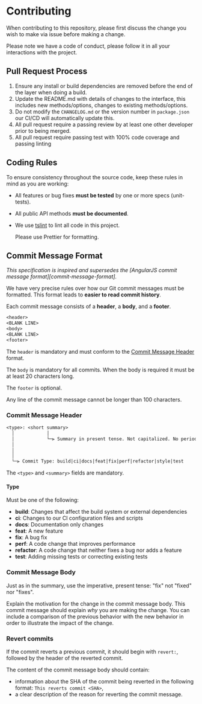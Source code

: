 # Contributing

When contributing to this repository, please first discuss the change you wish to make via issue
before making a change.

Please note we have a code of conduct, please follow it in all your interactions with the project.

## Pull Request Process

1. Ensure any install or build dependencies are removed before the end of the layer when doing a
   build.
2. Update the README.md with details of changes to the interface, this includes new methods/options,
   changes to existing methods/options.
3. Do not modify the `CHANGELOG.md` or the version number in `package.json` our CI/CD will automatically
   update this.
4. All pull request require a passing review by at least one other developer prior to being merged.
5. All pull request require passing test with 100% code coverage and passing linting

## Coding Rules

To ensure consistency throughout the source code, keep these rules in mind as you are working:

- All features or bug fixes **must be tested** by one or more specs (unit-tests).
- All public API methods **must be documented**.
- We use [tslint](https://palantir.github.io/tslint/) to lint all code in this project.

  Please use Prettier for formatting.

## Commit Message Format

_This specification is inspired and supersedes the [AngularJS commit message format][commit-message-format]._

We have very precise rules over how our Git commit messages must be formatted.
This format leads to **easier to read commit history**.

Each commit message consists of a **header**, a **body**, and a **footer**.

```txt
<header>
<BLANK LINE>
<body>
<BLANK LINE>
<footer>
```

The `header` is mandatory and must conform to the [Commit Message Header](#commit-header) format.

The `body` is mandatory for all commits.
When the body is required it must be at least 20 characters long.

The `footer` is optional.

Any line of the commit message cannot be longer than 100 characters.

### Commit Message Header

```txt
<type>: <short summary>
  │            │
  │            └─⫸ Summary in present tense. Not capitalized. No period at the end.
  │
  │
  │
  └─⫸ Commit Type: build|ci|docs|feat|fix|perf|refactor|style|test
```

The `<type>` and `<summary>` fields are mandatory.

#### Type

Must be one of the following:

- **build**: Changes that affect the build system or external dependencies
- **ci**: Changes to our CI configuration files and scripts
- **docs**: Documentation only changes
- **feat**: A new feature
- **fix**: A bug fix
- **perf**: A code change that improves performance
- **refactor**: A code change that neither fixes a bug nor adds a feature
- **test**: Adding missing tests or correcting existing tests

### Commit Message Body

Just as in the summary, use the imperative, present tense: "fix" not "fixed" nor "fixes".

Explain the motivation for the change in the commit message body. This commit message should explain _why_ you are making the change.
You can include a comparison of the previous behavior with the new behavior in order to illustrate the impact of the change.

### Revert commits

If the commit reverts a previous commit, it should begin with `revert:`, followed by the header of the reverted commit.

The content of the commit message body should contain:

- information about the SHA of the commit being reverted in the following format: `This reverts commit <SHA>`,
- a clear description of the reason for reverting the commit message.
